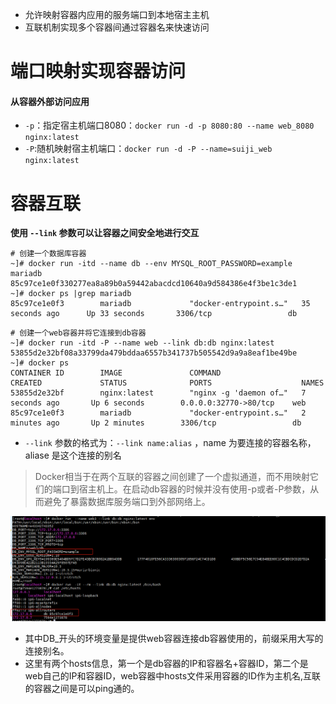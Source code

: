 - 允许映射容器内应用的服务端口到本地宿主主机
- 互联机制实现多个容器间通过容器名来快速访问

# 端口映射实现容器访问

#### 从容器外部访问应用

- `-p`：指定宿主机端口8080：`docker run -d -p 8080:80 --name web_8080 nginx:latest`
- `-P`:随机映射宿主机端口：`docker run -d -P --name=suiji_web nginx:latest`

# 容器互联

**使用 `--link` 参数可以让容器之间安全地进行交互**

```
# 创建一个数据库容器
~]# docker run -itd --name db --env MYSQL_ROOT_PASSWORD=example mariadb
85c97ce1e0f330277ea8a89b0a59442abacdcd10640a9d584386e4f3be1c3de1
~]# docker ps |grep mariadb
85c97ce1e0f3        mariadb             "docker-entrypoint.s…"   35 seconds ago      Up 33 seconds       3306/tcp                 db
```

```
# 创建一个web容器并将它连接到db容器  
~]# docker run -itd -P --name web --link db:db nginx:latest
53855d2e32bf08a33799da479bddaa6557b341737b505542d9a9a8eaf1be49be
~]# docker ps
CONTAINER ID        IMAGE               COMMAND                  CREATED             STATUS              PORTS                    NAMES
53855d2e32bf        nginx:latest        "nginx -g 'daemon of…"   7 seconds ago       Up 6 seconds        0.0.0.0:32770->80/tcp    web
85c97ce1e0f3        mariadb             "docker-entrypoint.s…"   2 minutes ago       Up 2 minutes        3306/tcp                 db
```

- `--link` 参数的格式为：`--link name:alias` ，name 为要连接的容器名称， aliase 是这个连接的别名

> Docker相当于在两个互联的容器之间创建了一个虚拟通道，而不用映射它们的端口到宿主机上。在启动db容器的时候并没有使用-p或者-P参数，从而避免了暴露数据库服务端口到外部网络上。

![](./images/link.png)

- 其中DB_开头的环境变量是提供web容器连接db容器使用的，前缀采用大写的连接别名。
- 这里有两个hosts信息，第一个是db容器的IP和容器名+容器ID，第二个是web自己的IP和容器ID，web容器中hosts文件采用容器的ID作为主机名,互联的容器之间是可以ping通的。
